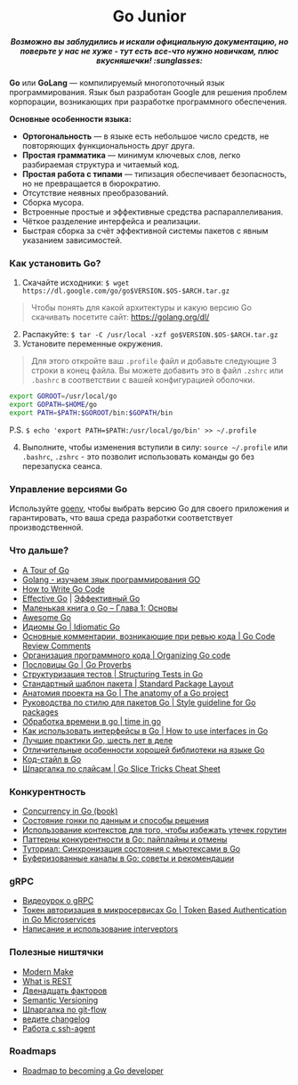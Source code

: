 <div align="center">
  <h1>Go Junior</h1>
  <h5>Возможно вы заблудились и искали официальную документацию, но поверьте у нас не хуже - тут есть все-что нужно новичкам, плюс вкусняшечки! :sunglasses:</h5>
</div>

__Go__ или __GoLang__ — компилируемый многопоточный язык программирования. Язык был разработан Google для решения проблем корпорации, возникающих при разработке программного обеспечения.

**Основные особенности языка:**

- __Ортогональность__ — в языке есть небольшое число средств, не повторяющих функциональность друг друга.
- __Простая грамматика__ — минимум ключевых слов, легко разбираемая структура и читаемый код.
- __Простая работа с типами__ — типизация обеспечивает безопасность, но не превращается в бюрократию.
- Отсутствие неявных преобразований.
- Сборка мусора.
- Встроенные простые и эффективные средства распараллеливания.
- Чёткое разделение интерфейса и реализации.
- Быстрая сборка за счёт эффективной системы пакетов с явным указанием зависимостей.

### Как установить Go?

1. Скачайте исходники: `$ wget https://dl.google.com/go/go$VERSION.$OS-$ARCH.tar.gz`

> Чтобы понять для какой архитектуры и какую версию Go скачивать посетите сайт: https://golang.org/dl/

2. Распакуйте: `$ tar -C /usr/local -xzf go$VERSION.$OS-$ARCH.tar.gz`
3. Установите переменные окружения.

> Для этого откройте ваш `.profile` файл и добавьте следующие 3 строки в конец файла. Вы можете добавить это в файл `.zshrc` или `.bashrc` в соответствии с вашей конфигурацией оболочки.

```bash
export GOROOT=/usr/local/go
export GOPATH=$HOME/go
export PATH=$PATH:$GOROOT/bin:$GOPATH/bin
```

P.S. `$ echo 'export PATH=$PATH:/usr/local/go/bin' >> ~/.profile`

4. Выполните, чтобы изменения вступили в силу: `source ~/.profile` или `.bashrc`, `.zshrc` - это позволит использовать команды go без перезапуска сеанса.

### Управление версиями Go

Используйте [goenv](https://github.com/syndbg/goenv), чтобы выбрать версию Go для своего приложения и гарантировать, что ваша среда разработки соответствует производственной.

### Что дальше?

- [A Tour of Go](https://tour.golang.org/welcome/1)
- [Golang - изучаем зяык программирования GO](https://golangs.org/)
- [How to Write Go Code](https://golang.org/doc/code.html)
- [Effective Go](https://golang.org/doc/effective_go.html) | [Эффективный Go](https://github.com/Konstantin8105/Effective_Go_RU)
- [Маленькая книга о Go – Глава 1: Основы](https://sefus.ru/little-go-book-1/)
- [Awesome Go](https://github.com/avelino/awesome-go)
- [Идиомы Go | Idiomatic Go](https://dmitri.shuralyov.com/idiomatic-go)
- [Основные комментарии, возникающие при ревью кода | Go Code Review Comments](https://github.com/golang/go/wiki/CodeReviewComments)
- [Организация программного кода | Organizing Go code](https://blog.golang.org/organizing-go-code)
- [Пословицы Go | Go Proverbs](https://go-proverbs.github.io/)
- [Структуризация тестов | Structuring Tests in Go](https://medium.com/@benbjohnson/structuring-tests-in-go-46ddee7a25c)
- [Стандартный шаблон пакета | Standard Package Layout](https://medium.com/@benbjohnson/standard-package-layout-7cdbc8391fc1#.h1wq1b1yt)
- [Анатомия проекта на Go | The anatomy of a Go project](https://darian.af/post/the-anatomy-of-a-golang-project/)
- [Руководства по стилю для пакетов Go | Style guideline for Go packages](https://rakyll.org/style-packages/)
- [Обработка времени в go | time in go](https://bl.ocks.org/joyrexus/a56717634a672dcdfd48)
- [Как использовать интерфейсы в Go | How to use interfaces in Go](https://jordanorelli.com/post/32665860244/how-to-use-interfaces-in-go)
- [Лучшие практики Go, шесть лет в деле](https://habr.com/ru/company/mailru/blog/301036/)
- [Отличительные особенности хорошей библиотеки на языке Go](https://medium.com/@cep21/aspects-of-a-good-go-library-7082beabb403)
- [Код-стайл в Go](https://github.com/golang/go/wiki/CodeReviewComments)
- [Шпаргалка по слайсам | Go Slice Tricks Cheat Sheet](https://ueokande.github.io/go-slice-tricks/)

### Конкурентность

- [Concurrency in Go (book)](https://github.com/goavengers/go-junior/raw/master/books/Concurrency%20in%20Go.pdf)
- [Состояние гонки по данным и способы решения](https://www.sohamkamani.com/blog/2018/02/18/golang-data-race-and-how-to-fix-it/)
- [Использование контекстов для того, чтобы избежать утечек горутин](https://rakyll.org/leakingctx/)
- [Паттерны конкурентности в Go: пайплайны и отмены](https://blog.golang.org/pipelines)
- [Туториал: Синхронизация состояния с мьютексами в Go](https://kylewbanks.com/blog/tutorial-synchronizing-state-with-mutexes-golang)
- [Буферизованные каналы в Go: советы и рекомендации](https://www.rapidloop.com/blog/golang-channels-tips-tricks.html)

### gRPC

- [Видеоурок о gRPC](https://youtu.be/VtX9w8uKvEk)
- [Токен авторизация в микросервисах Go | Token Based Authentication in Go Microservices](http://learningprogramming.net/golang/microservices/token-based-authentication-in-go-microservices/)
- [Написание и использование interveptors](https://medium.com/@shijuvar/writing-grpc-interceptors-in-go-bf3e7671fe48)

### Полезные ништячки

- [Modern Make](https://makefile.site/)
- [What is REST](https://restfulapi.net/)
- [Двенадцать факторов](https://12factor.net/ru/)
- [Semantic Versioning](https://semver.org/)
- [Шпаргалка по git-flow](https://danielkummer.github.io/git-flow-cheatsheet/index.ru_RU.html)
- [ведите changelog](https://keepachangelog.com/ru/1.0.0/)
- [Работа с ssh-agent](SSH.md)

### Roadmaps

- [Roadmap to becoming a Go developer](https://github.com/Alikhll/golang-developer-roadmap)
